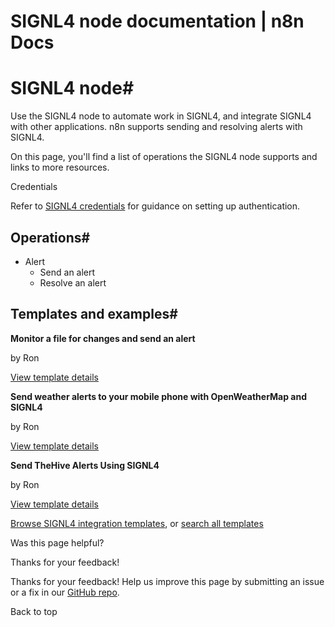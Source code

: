 # SIGNL4 node documentation | n8n Docs

[ ](https://github.com/n8n-io/n8n-docs/edit/main/docs/integrations/builtin/app-nodes/n8n-nodes-base.signl4.md "Edit this page")

# SIGNL4 node#

Use the SIGNL4 node to automate work in SIGNL4, and integrate SIGNL4 with other applications. n8n supports sending and resolving alerts with SIGNL4.

On this page, you'll find a list of operations the SIGNL4 node supports and links to more resources.

Credentials

Refer to [SIGNL4 credentials](../../credentials/signl4/) for guidance on setting up authentication. 

## Operations#

  * Alert
    * Send an alert
    * Resolve an alert

## Templates and examples#

**Monitor a file for changes and send an alert**

by Ron

[View template details](https://n8n.io/workflows/967-monitor-a-file-for-changes-and-send-an-alert/)

**Send weather alerts to your mobile phone with OpenWeatherMap and SIGNL4**

by Ron

[View template details](https://n8n.io/workflows/966-send-weather-alerts-to-your-mobile-phone-with-openweathermap-and-signl4/)

**Send TheHive Alerts Using SIGNL4**

by Ron

[View template details](https://n8n.io/workflows/1630-send-thehive-alerts-using-signl4/)

[Browse SIGNL4 integration templates](https://n8n.io/integrations/signl4/), or [search all templates](https://n8n.io/workflows/)

Was this page helpful? 

Thanks for your feedback! 

Thanks for your feedback! Help us improve this page by submitting an issue or a fix in our [GitHub repo](https://github.com/n8n-io/n8n-docs). 

Back to top